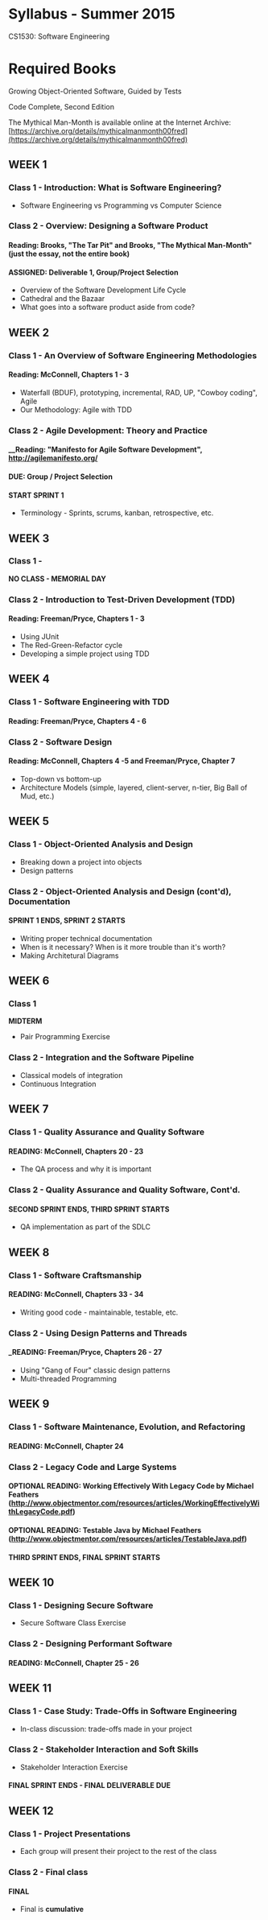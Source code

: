 # Syllabus - Summer 2015
CS1530: Software Engineering

# Required Books
Growing Object-Oriented Software, Guided by Tests

Code Complete, Second Edition

The Mythical Man-Month is available online at the Internet Archive: [https://archive.org/details/mythicalmanmonth00fred](https://archive.org/details/mythicalmanmonth00fred)

## WEEK 1

### Class 1 - Introduction: What is Software Engineering?
* Software Engineering vs Programming vs Computer Science

### Class 2 - Overview: Designing a Software Product
#### __Reading: Brooks, "The Tar Pit" and Brooks, "The Mythical Man-Month" (just the essay, not the entire book)__

#### __ASSIGNED: Deliverable 1, Group/Project Selection__
* Overview of the Software Development Life Cycle
* Cathedral and the Bazaar
* What goes into a software product aside from code?

## WEEK 2

### Class 1 - An Overview of Software Engineering Methodologies
#### __Reading: McConnell, Chapters 1 - 3__
* Waterfall (BDUF), prototyping, incremental, RAD, UP, "Cowboy coding", Agile
* Our Methodology: Agile with TDD

### Class 2 - Agile Development: Theory and Practice
#### __Reading: "Manifesto for Agile Software Development", http://agilemanifesto.org/
#### __DUE: Group / Project Selection__
#### __START SPRINT 1__
* Terminology - Sprints, scrums, kanban, retrospective, etc.

## WEEK 3

### Class 1 - 
__NO CLASS - MEMORIAL DAY__

### Class 2 - Introduction to Test-Driven Development (TDD)
#### __Reading: Freeman/Pryce, Chapters 1 - 3__
* Using JUnit
* The Red-Green-Refactor cycle
* Developing a simple project using TDD

## WEEK 4

### Class 1 - Software Engineering with TDD
#### __Reading: Freeman/Pryce, Chapters 4 - 6__

### Class 2 - Software Design
#### __Reading: McConnell, Chapters 4 -5 and Freeman/Pryce, Chapter 7__
* Top-down vs bottom-up
* Architecture Models (simple, layered, client-server, n-tier, Big Ball of Mud, etc.)

## WEEK 5

### Class 1 - Object-Oriented Analysis and Design
* Breaking down a project into objects
* Design patterns

### Class 2 - Object-Oriented Analysis and Design (cont'd), Documentation
#### __SPRINT 1 ENDS, SPRINT 2 STARTS__
* Writing proper technical documentation
* When is it necessary?  When is it more trouble than it's worth?
* Making Architetural Diagrams

## WEEK 6

### Class 1
__MIDTERM__
* Pair Programming Exercise

### Class 2 - Integration and the Software Pipeline
* Classical models of integration
* Continuous Integration

## WEEK 7

### Class 1 - Quality Assurance and Quality Software
#### __READING: McConnell, Chapters 20 - 23__
* The QA process and why it is important

### Class 2 - Quality Assurance and Quality Software, Cont'd.
#### __SECOND SPRINT ENDS, THIRD SPRINT STARTS__
* QA implementation as part of the SDLC

## WEEK 8

### Class 1 - Software Craftsmanship
#### __READING: McConnell, Chapters 33 - 34__
* Writing good code - maintainable, testable, etc.

### Class 2 - Using Design Patterns and Threads
#### ___READING: Freeman/Pryce, Chapters 26 - 27__
* Using "Gang of Four" classic design patterns
* Multi-threaded Programming

## WEEK 9

### Class 1 - Software Maintenance, Evolution, and Refactoring
#### __READING: McConnell, Chapter 24__

### Class 2 - Legacy Code and Large Systems
#### __OPTIONAL READING: Working Effectively With Legacy Code by Michael Feathers (http://www.objectmentor.com/resources/articles/WorkingEffectivelyWithLegacyCode.pdf)__
#### __OPTIONAL READING: Testable Java by Michael Feathers (http://www.objectmentor.com/resources/articles/TestableJava.pdf)__
#### THIRD SPRINT ENDS, FINAL SPRINT STARTS

## WEEK 10

### Class 1 - Designing Secure Software
* Secure Software Class Exercise

### Class 2 - Designing Performant Software
#### __READING: McConnell, Chapter 25 - 26__

## WEEK 11

### Class 1 - Case Study: Trade-Offs in Software Engineering
* In-class discussion: trade-offs made in your project

### Class 2 - Stakeholder Interaction and Soft Skills
* Stakeholder Interaction Exercise
#### __FINAL SPRINT ENDS - FINAL DELIVERABLE DUE__

## WEEK 12

### Class 1 - Project Presentations
* Each group will present their project to the rest of the class

### Class 2 - Final class
#### __FINAL__
* Final is __cumulative__

